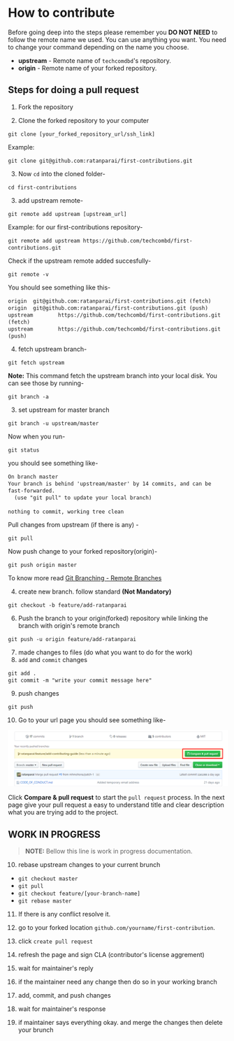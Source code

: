 # How to contribute

Before going deep into the steps please remember you **DO NOT NEED** to follow the remote name we used. You can use anything you want. You need to change your command depending on the name you choose.

- **upstream** - Remote name of `techcomdbd`'s repository.
- **origin** - Remote name of your forked repository.

## Steps for doing a pull request

1. Fork the repository

2. Clone the forked repository to your computer

```
git clone [your_forked_repository_url/ssh_link]
```

Example:

```
git clone git@github.com:ratanparai/first-contributions.git
```

3. Now `cd` into the cloned folder-

```
cd first-contributions
```

3. add upstream remote-

```
git remote add upstream [upstream_url]
```

Example: for our first-contributions repository-

```
git remote add upstream https://github.com/techcombd/first-contributions.git
```

Check if the upstream remote added succesfully-

```
git remote -v
```

You should see something like this-

```
origin  git@github.com:ratanparai/first-contributions.git (fetch)
origin  git@github.com:ratanparai/first-contributions.git (push)
upstream        https://github.com/techcombd/first-contributions.git (fetch)
upstream        https://github.com/techcombd/first-contributions.git (push)
```

4. fetch upstream branch-

```
git fetch upstream
```

**Note:** This command fetch the upstream branch into your local disk. You can see those by running-

```
git branch -a
```

3. set upstream for master branch

```
git branch -u upstream/master
```

Now when you run-

```
git status
```

you should see something like-

```
On branch master
Your branch is behind 'upstream/master' by 14 commits, and can be fast-forwarded.
  (use "git pull" to update your local branch)

nothing to commit, working tree clean
```

Pull changes from upstream (if there is any) -

```
git pull
```

Now push change to your forked repository(origin)-

```
git push origin master
```

To know more read [Git Branching - Remote Branches](https://git-scm.com/book/en/v2/Git-Branching-Remote-Branches)

4. create new branch. follow standard **(Not Mandatory)**

```
git checkout -b feature/add-ratanparai
```

6. Push the branch to your origin(forked) repository while linking the branch with origin's remote branch

```
git push -u origin feature/add-ratanparai
```

7. made changes to files (do what you want to do for the work)
8. `add` and `commit` changes

```
git add .
git commit -m "write your commit message here"
```

9. push changes

```
git push
```

10. Go to your url page you should see something like-

![pull-request](images/compareandpull.png)

Click **Compare & pull request** to start the `pull request` process. In the next page give your pull request a easy to understand title and clear description what you are trying add to the project.

## WORK IN PROGRESS
> **NOTE:** Bellow this line is work in progress documentation.


10. rebase upstream changes to your current brunch
- `git checkout master`
- `git pull`
- `git checkout feature/[your-branch-name]`
- `git rebase master`

11. If there is any conflict resolve it.

10. go to your forked location `github.com/yourname/first-contribution`.
11. click `create pull request`
12. refresh the page and sign CLA (contributor's license aggrement)
13. wait for maintainer's reply
14. if the maintainer need any change then do so in your working branch
15. add, commit, and push changes
16. wait for maintainer's response
17. if maintainer says everything okay. and merge the changes then delete your brunch